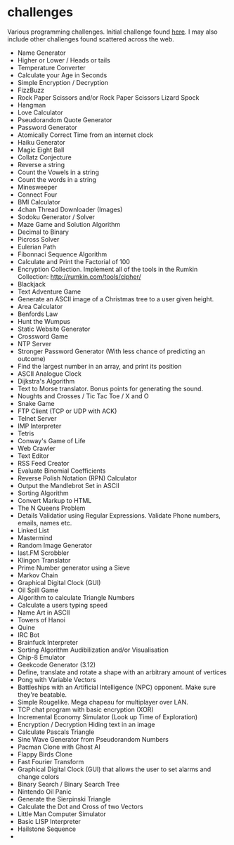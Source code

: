 # challenges
Various programming challenges. Initial challenge found [here](https://github.com/keplr/programming-projects-for-n00bz). I may also include other challenges found scattered across the web.

* Name Generator
* Higher or Lower / Heads or tails
* Temperature Converter
* Calculate your Age in Seconds
* Simple Encryption / Decryption
* FizzBuzz
* Rock Paper Scissors and/or Rock Paper Scissors Lizard Spock
* Hangman
* Love Calculator
* Pseudorandom Quote Generator
* Password Generator
* Atomically Correct Time from an internet clock
* Haiku Generator
* Magic Eight Ball
* Collatz Conjecture
* Reverse a string
* Count the Vowels in a string
* Count the words in a string
* Minesweeper
* Connect Four
* BMI Calculator
* 4chan Thread Downloader (Images)
* Sodoku Generator / Solver
* Maze Game and Solution Algorithm
* Decimal to Binary
* Picross Solver
* Eulerian Path
* Fibonnaci Sequence Algorithm
* Calculate and Print the Factorial of 100
* Encryption Collection. Implement all of the tools in the Rumkin Collection: http://rumkin.com/tools/cipher/
* Blackjack
* Text Adventure Game
* Generate an ASCII image of a Christmas tree to a user given height.
* Area Calculator
* Benfords Law
* Hunt the Wumpus
* Static Website Generator
* Crossword Game
* NTP Server
* Stronger Password Generator (With less chance of predicting an outcome)
* Find the largest number in an array, and print its position
* ASCII Analogue Clock
* Dijkstra's Algorithm
* Text to Morse translator. Bonus points for generating the sound.
* Noughts and Crosses / Tic Tac Toe / X and O
* Snake Game
* FTP Client (TCP or UDP with ACK)
* Telnet Server
* IMP Interpreter
* Tetris
* Conway's Game of Life
* Web Crawler
* Text Editor
* RSS Feed Creator
* Evaluate Binomial Coefficients
* Reverse Polish Notation (RPN) Calculator
* Output the Mandlebrot Set in ASCII
* Sorting Algorithm
* Convert Markup to HTML
* The N Queens Problem
* Details Validatior using Regular Expressions. Validate Phone numbers, emails, names etc.
* Linked List
* Mastermind
* Random Image Generator
* last.FM Scrobbler
* Klingon Translator
* Prime Number generator using a Sieve
* Markov Chain
* Graphical Digital Clock (GUI)
* Oil Spill Game
* Algorithm to calculate Triangle Numbers
* Calculate a users typing speed
* Name Art in ASCII
* Towers of Hanoi
* Quine
* IRC Bot
* Brainfuck Interpreter
* Sorting Algorithm Audibilization and/or Visualisation
* Chip-8 Emulator
* Geekcode Generator (3.12)
* Define, translate and rotate a shape with an arbitrary amount of vertices
* Pong with Variable Vectors
* Battleships with an Artificial Intelligence (NPC) opponent. Make sure they're beatable.
* Simple Rougelike. Mega chapeau for multiplayer over LAN.
* TCP chat program with basic encryption (XOR)
* Incremental Economy Simulator (Look up Time of Exploration)
* Encryption / Decryption Hiding text in an image
* Calculate Pascals Triangle
* Sine Wave Generator from Pseudorandom Numbers
* Pacman Clone with Ghost AI
* Flappy Birds Clone
* Fast Fourier Transform
* Graphical Digital Clock (GUI) that allows the user to set alarms and change colors
* Binary Search / Binary Search Tree
* Nintendo Oil Panic
* Generate the Sierpinski Triangle
* Calculate the Dot and Cross of two Vectors
* Little Man Computer Simulator
* Basic LISP Interpreter
* Hailstone Sequence
* 